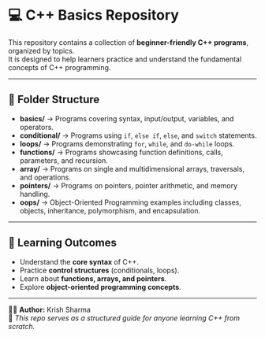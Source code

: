 # 💻 C++ Basics Repository

This repository contains a collection of **beginner-friendly C++ programs**, organized by topics.  
It is designed to help learners practice and understand the fundamental concepts of C++ programming.  

---

## 📂 Folder Structure
- **basics/** → Programs covering syntax, input/output, variables, and operators.  
- **conditional/** → Programs using `if`, `else if`, `else`, and `switch` statements.  
- **loops/** → Programs demonstrating `for`, `while`, and `do-while` loops.  
- **functions/** → Programs showcasing function definitions, calls, parameters, and recursion.  
- **array/** → Programs on single and multidimensional arrays, traversals, and operations.  
- **pointers/** → Programs on pointers, pointer arithmetic, and memory handling.  
- **oops/** → Object-Oriented Programming examples including classes, objects, inheritance, polymorphism, and encapsulation.  

---

## 🎯 Learning Outcomes
- Understand the **core syntax** of C++.  
- Practice **control structures** (conditionals, loops).  
- Learn about **functions, arrays, and pointers**.  
- Explore **object-oriented programming concepts**.  

---

👨‍💻 **Author:** Krish Sharma  
📌 *This repo serves as a structured guide for anyone learning C++ from scratch.*  
